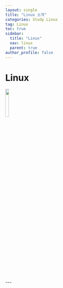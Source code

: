 ```yaml
---
layout: single
title: "Linux 소개"
categories: Study Linux
tag: Linux
toc: true
sidebar:
  title: "Linux"
  nav: linux
  parent: true
author_profile: false
---
```



# Linux
<p><img src="https://i.namu.wiki/i/u3xN1dzCaWAEf6Tb5X0oSiVFU4DTQ_355FJmLCSTY7GZNyOnv60tkvcu0s0cD4Oce9vK6kylpAIEU-BYcju6Ww.webp" class="gallery-img" width="15%" height="15%"/></p>
---